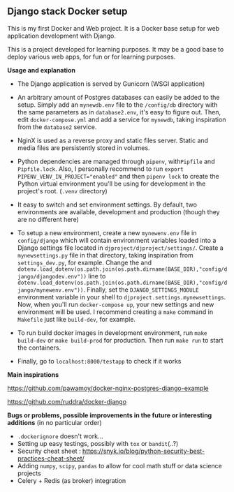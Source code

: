 


## Django stack Docker setup

This is my first Docker and Web project. It is a Docker base setup for web application development with Django.

This is a project developed for learning purposes. It may be a good base to deploy various web apps, for fun or for learning purposes.

**Usage and explanation** 

- The Django application is served by Gunicorn (WSGI application)
- An arbitrary amount of Postgres databases can easily be added to the setup. Simply add an `mynewdb.env` file  to the `/config/db` directory with the same parameters as in `database2.env`, it's easy to figure out. Then, edit `docker-compose.yml` and add a service for `mynewdb`, taking inspiration from the `database2` service. 
- NginX is used as a reverse proxy and static files server. Static and media files are persistently stored in volumes.
- Python dependencies are managed through `pipenv`, with`Pipfile` and `Pipfile.lock`. Also, I personally recommend to run `export PIPENV_VENV_IN_PROJECT="enabled"` and then `pipenv lock` to create the Python virtual environment you'll be using for development in the project's root. (`.venv` directory)

- It easy to switch and set environment settings. By default, two environments are available, development and production (though they are no different here)
- To setup a new environment, create a new `mynewenv.env` file in `config/django` which will contain environment variables loaded into a Django settings file located in `djproject/djproject/settings/`. Create a `mynewsettings.py` file in that directory, taking inspiration from `settings_dev.py`, for example. Change the and `dotenv.load_dotenv(os.path.join(os.path.dirname(BASE_DIR),"config/django/djangodev.env"))` line to `dotenv.load_dotenv(os.path.join(os.path.dirname(BASE_DIR),"config/django/mynewenv.env"))`. Finally, set the `DJANGO_SETTINGS_MODULE` environment variable in your shell to `djproject.settings.mynewsettings`. Now, when you'll run `docker-compose up`, your new settings and new environment will be used. I recommend creating a `make` command in `Makefile` just like `build-dev`, for example.
- To run build docker images in development environment, run `make build-dev` or `make build-prod` for production. Then run `make run` to start the containers.
- Finally, go to `localhost:8000/testapp` to check if it works

**Main inspirations** 

https://github.com/pawamoy/docker-nginx-postgres-django-example

https://github.com/ruddra/docker-django

**Bugs or problems, possible improvements in the future or interesting additions** (in no particular order)

- `.dockerignore` doesn't work...
- Setting up easy testings, possibly with `tox` or `bandit`(..?)
- Security cheat sheet : https://snyk.io/blog/python-security-best-practices-cheat-sheet/
- Adding `numpy`, `scipy`, `pandas` to allow for cool math stuff or data science projects
- Celery + Redis (as broker) integration
